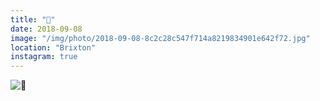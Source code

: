 ```yaml
---
title: "🌙"
date: 2018-09-08
image: "/img/photo/2018-09-08-8c2c28c547f714a8219834901e642f72.jpg"
location: "Brixton"
instagram: true
---
```


![🌙](/img/photo/2018-09-08-8c2c28c547f714a8219834901e642f72.jpg)
